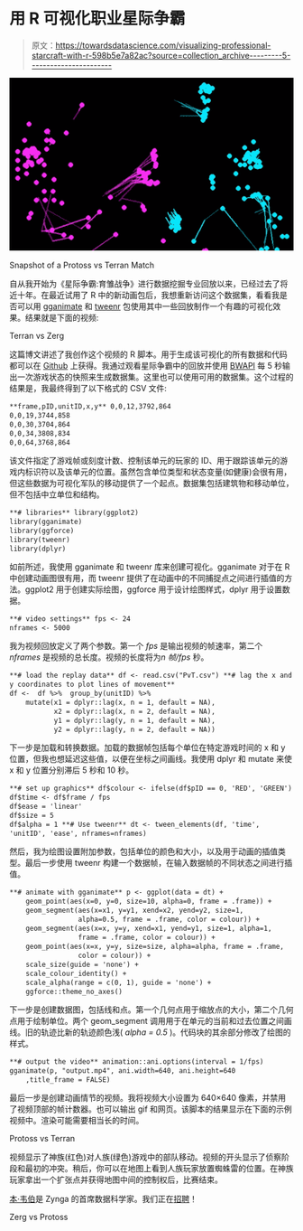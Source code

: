 # 用 R 可视化职业星际争霸

> 原文：<https://towardsdatascience.com/visualizing-professional-starcraft-with-r-598b5e7a82ac?source=collection_archive---------5----------------------->

![](img/60cf328b70be17c42099aa819ed042db.png)

Snapshot of a Protoss vs Terran Match

自从我开始为《星际争霸:育雏战争》进行数据挖掘专业回放以来，已经过去了将近十年。在最近试用了 R 中的新动画包后，我想重新访问这个数据集，看看我是否可以用 [gganimate](https://github.com/thomasp85/gganimate) 和 [tweenr](https://github.com/thomasp85/tweenr) 包使用其中一些回放制作一个有趣的可视化效果。结果就是下面的视频:

Terran vs Zerg

这篇博文讲述了我创作这个视频的 R 脚本。用于生成该可视化的所有数据和代码都可以在 [Github](https://github.com/bgweber/StarCraftMining/tree/master/viz) 上获得。我通过观看星际争霸中的回放并使用 [BWAPI](https://github.com/bwapi/bwapi) 每 5 秒输出一次游戏状态的快照来生成数据集。这里也可以使用可用的数据集。这个过程的结果是，我最终得到了以下格式的 CSV 文件:

```
**frame,pID,unitID,x,y** 0,0,12,3792,864
0,0,19,3744,858
0,0,30,3704,864
0,0,34,3808,834
0,0,64,3768,864
```

该文件指定了游戏帧或刻度计数、控制该单元的玩家的 ID、用于跟踪该单元的游戏内标识符以及该单元的位置。虽然包含单位类型和状态变量(如健康)会很有用，但这些数据为可视化军队的移动提供了一个起点。数据集包括建筑物和移动单位，但不包括中立单位和结构。

```
**# libraries** library(ggplot2)
library(gganimate)
library(ggforce)
library(tweenr)
library(dplyr)
```

如前所述，我使用 gganimate 和 tweenr 库来创建可视化。gganimate 对于在 R 中创建动画图很有用，而 tweenr 提供了在动画中的不同捕捉点之间进行插值的方法。ggplot2 用于创建实际绘图，ggforce 用于设计绘图样式，dplyr 用于设置数据。

```
**# video settings** fps <- 24
nframes <- 5000
```

我为视频回放定义了两个参数。第一个 *fps* 是输出视频的帧速率，第二个 *nframes* 是视频的总长度。视频的长度将为*n 帧/fps* 秒。

```
**# load the replay data** df <- read.csv("PvT.csv") **# lag the x and y coordinates to plot lines of movement** 
df <-  df %>%  group_by(unitID) %>%  
    mutate(x1 = dplyr::lag(x, n = 1, default = NA),         
           x2 = dplyr::lag(x, n = 2, default = NA), 
           y1 = dplyr::lag(y, n = 1, default = NA),
           y2 = dplyr::lag(y, n = 2, default = NA))
```

下一步是加载和转换数据。加载的数据帧包括每个单位在特定游戏时间的 x 和 y 位置，但我也想延迟这些值，以便在坐标之间画线。我使用 dplyr 和 mutate 来使 x 和 y 位置分别滞后 5 秒和 10 秒。

```
**# set up graphics** df$colour <- ifelse(df$pID == 0, 'RED', 'GREEN')
df$time <- df$frame / fps
df$ease = 'linear'
df$size = 5
df$alpha = 1 **# Use tweenr** dt <- tween_elements(df, 'time', 'unitID', 'ease', nframes=nframes)
```

然后，我为绘图设置附加参数，包括单位的颜色和大小，以及用于动画的插值类型。最后一步使用 tweenr 构建一个数据帧，在输入数据帧的不同状态之间进行插值。

```
**# animate with gganimate** p <- ggplot(data = dt) +  
    geom_point(aes(x=0, y=0, size=10, alpha=0, frame = .frame)) +   
    geom_segment(aes(x=x1, y=y1, xend=x2, yend=y2, size=1, 
                 alpha=0.5, frame = .frame, color = colour)) +   
    geom_segment(aes(x=x, y=y, xend=x1, yend=y1, size=1, alpha=1,
                 frame = .frame, color = colour)) +   
    geom_point(aes(x=x, y=y, size=size, alpha=alpha, frame = .frame,
                 color = colour)) +   
    scale_size(guide = 'none') +   
    scale_colour_identity() +   
    scale_alpha(range = c(0, 1), guide = 'none') +     
    ggforce::theme_no_axes()
```

下一步是创建数据图，包括线和点。第一个几何点用于缩放点的大小，第二个几何点用于绘制单位。两个 geom_segment 调用用于在单元的当前和过去位置之间画线。旧的轨迹比新的轨迹颜色浅( *alpha = 0.5* )。代码块的其余部分修改了绘图的样式。

```
**# output the video** animation::ani.options(interval = 1/fps)
gganimate(p, "output.mp4", ani.width=640, ani.height=640 
    ,title_frame = FALSE)
```

最后一步是创建动画情节的视频。我将视频大小设置为 640×640 像素，并禁用了视频顶部的帧计数器。也可以输出 gif 和网页。该脚本的结果显示在下面的示例视频中。渲染可能需要相当长的时间。

Protoss vs Terran

视频显示了神族(红色)对人族(绿色)游戏中的部队移动。视频的开头显示了侦察阶段和最初的冲突。稍后，你可以在地图上看到人族玩家放置蜘蛛雷的位置。在神族玩家拿出一个扩张点并获得地图中间的控制权后，比赛结束。

[本·韦伯](https://www.linkedin.com/in/ben-weber-3b87482/)是 Zynga 的首席数据科学家。我们正在[招聘](https://www.zynga.com/careers/positions/categories/data-analytics-user-research)！

Zerg vs Protoss